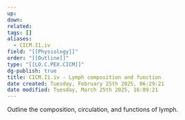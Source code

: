 ```yaml
---
up: 
down: 
related: 
tags: []
aliases:
  - CICM.I1.iv
field: "[[Physiology]]"
order: "[[Outline]]"
type: "[[LO.C.PEX.CICM]]"
dg-publish: true
title: CICM.I1.iv - Lymph composition and function
date created: Tuesday, February 25th 2025, 06:29:21
date modified: Tuesday, March 25th 2025, 16:09:21
---
```


Outline the composition, circulation, and functions of lymph.
